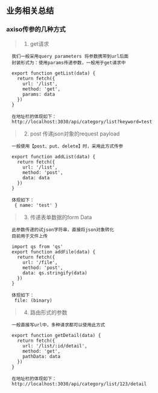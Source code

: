 <!-- axios文档 -->
## 业务相关总结

### axiso传参的几种方式

> 1. get请求
```
  我们一般采用query parameters 将参数携带到url后面
  封装形式为：使用params传递参数，一般用于get请求中

  export function getList(data) {
    return fetch({
      url: '/list',
      method: 'get',
      params: data
    })
  }

  在地址栏的体现如下：
  http://localhost:3030/api/category/list?keyword=test
```

> 2. post 传递json对象的request payload
```
  一般使用【post、put、delete】时，采用此方式传参

  export function addList(data) {
    return fetch({
      url: '/list',
      method: 'post',
      data: data
    })
  }

  体现如下：
   { name: 'test' }
```

> 3. 传递表单数据的form Data
```
  此参数传递的试json字符串，直接将json对象转化
  目前用于文件上传

  import qs from 'qs'
  export function addFile(data) {
    return fetch({
      url: '/file',
      method: 'post',
      data: qs.stringify(data)
    })
  }

  体现如下：
   file: (binary)
```

> 4. 路由形式的参数
```
  一般直接写url中，多种请求都可以使用此方式

  export function getDetail(data) {
    return fetch({
      url: '/list/:id/detail',
      method: 'get',
      pathData: data
    })
  }

  在地址栏的体现如下：
  http://localhost:3030/api/category/list/123/detail
```
